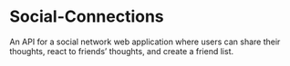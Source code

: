 # Social-Connections
An API for a social network web application where users can share their thoughts, react to friends’ thoughts, and create a friend list.
